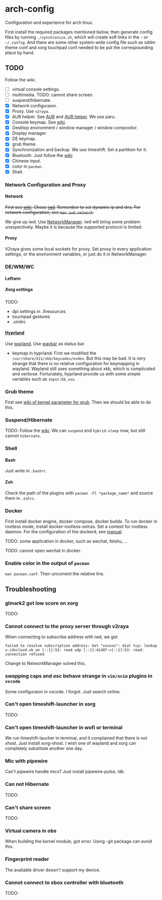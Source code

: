 # arch-config
Configuration and experience for arch linux.

First install the required packages mentioned below, then generate
config files by running `./synchronize.sh`, which will create soft links
in the `~` or `~/.config`. And there are some other system-wide
config file such as sddm theme conf and xorg touchpad conf needed to be
put the correspounding place by hand.


## TODO
Follow the wiki.
- [ ] virtual console settings.
- [ ] multimedia. TODO: cannot share screen.
- [ ] suspend/hibernate.
- [x] Network configuraion.
- [x] Proxy. Use `v2raya`. 
- [x] AUR helper.
    See [AUR](https://wiki.archlinux.org/title/Arch_User_Repository)
    and [AUR helper](https://wiki.archlinux.org/title/AUR_helpers).
    We use paru.
- [x] Console keymap. See
[wiki](https://wiki.archlinux.org/title/Linux_console/Keyboard_configuration).
- [x] Desktop environment / window manager / window compositor.
- [x] Display manager.
- [x] DE keymap.
- [x] grub theme.
- [x] Synchronization and backup. We use timeshift. Set a partition
for it.
- [x] Bluetooth. Just follow the 
[wiki](https://wiki.archlinux.org/title/Bluetooth).
- [x] Chinese input.
- [x] color in `pacman`.
- [x] Shell.

### Network Configuration and Proxy

#### Network

~~First see
[wiki](https://wiki.archlinux.org/title/Network_configuration).
Chose [iwd](https://wiki.archlinux.org/title/Iwd).
Remember to set dynamic ip and dns.
For network configuration, see `man iwd.network`.~~

We give up iwd. Use
[NetworkManager](https://wiki.archlinux.org/title/NetworkManager).
iwd will bring some problem unexpectively. Maybe it is because the
supported protocol is limited.

#### Proxy

V2raya gives some local sockets for proxy. 
Set proxy in every application settings, or the environment variables,
or just do it in NetworkManager.


### DE/WM/WC

#### Leftwm
##### Xorg settings
TODO:
- dpi settings in .Xresources
- touchpad gestures
- .xinitrc

#### [Hyprland](https://hyprland.org/)
Use [wayland](https://wiki.archlinux.org/title/Wayland).
Use [waybar](https://github.com/Alexays/Waybar) as status bar.
- keymap in hyprland:
    First we modified the `/usr/share/X11/xkb/keycodes/evdev`. 
    But this may be bad.
    It is very strange that there is no relative configuration for keymapping in wayland.
    Wayland still uses something about xkb, which is complicated and verbose.
    Fortunately, hyprland provide us with some simple variables such as `input:kb_xxx`.

### Grub theme
First see [wiki of kernel parameter for grub](https://wiki.archlinux.org/title/Kernel_parameters#GRUB).
Then we should be able to do this. 

### Suspend/Hibernate
TODO:
Follow the [wiki](https://wiki.archlinux.org/title/Power_management/Suspend_and_hibernate).
We can `suspend` and `hybrid-sleep` now, but still cannot `hibernate`.

### Shell

#### Bash
Just write in `.bashrc`

#### Zsh
Check the path of the plugins with `pacman -Fl *package_name*` and source them in `.zshrc`.

### Docker
First install docker engine, docker compose, docker buildx.
To run docker in rootless mode, install docker-rootless-extras.
Set a context for rootless daemon.
For the configuration of the dockerd, see [manual](https://docs.docker.com/config/daemon/).

TODO:
some application in docker, such as wechat, feishu, ...

TODO:
cannot open wechat in docker.

### Enable color in the output of `pacman`
`man pacman.conf`. Then uncoment the relative line.

## Troubleshooting

### glmark2 got low score on xorg
TODO: 

### Cannot connect to the proxy server through v2raya
When connecting to subscribe address with iwd, we got
```
failed to resolve subscription address: Get "xxxxxx": dial tcp: lookup u.cdncloud.uk on [::1]:53: read udp [::1]:41407->[::1]:53: read: connection refused
```
Change to NetworkManager solved this.

### swapping caps and esc behave strange in `vim/nvim` plugins in `vscode`
Some configuraion in vscode. I forgot. Just search online.

### Can't open timeshift-launcher in xorg
TODO:

### Can't open timeshift-launcher in wofi or terminal
We run timeshift-laucher in terminal, and it complained that there is not xhost.
Just install xorg-xhost.
I wish one of wayland and xorg can completely substitute another one day.

### Mic with pipewire
Can't pipewire handle mics? Just install pipewire-pulse.
Idk.

### Can not Hibernate
TODO:

### Can't share screen
TODO:

### Virtual camera in obs
When building the kernel module, got error.
Using -git package can avoid this.

### Fingerprint reader
The avaliable driver doesn't support my device.

### Cannot connect to xbox controller with bluetooth
TODO:

